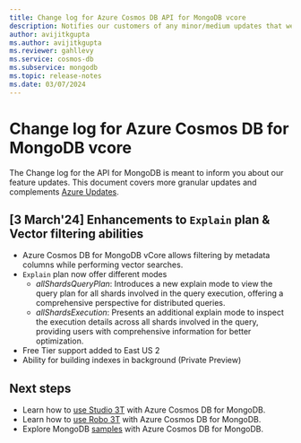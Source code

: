 ```yaml
---
title: Change log for Azure Cosmos DB API for MongoDB vcore
description: Notifies our customers of any minor/medium updates that were pushed
author: avijitkgupta
ms.author: avijitkgupta
ms.reviewer: gahllevy
ms.service: cosmos-db
ms.subservice: mongodb
ms.topic: release-notes
ms.date: 03/07/2024
---
```


# Change log for Azure Cosmos DB for MongoDB vcore

The Change log for the API for MongoDB is meant to inform you about our feature updates. This document covers more granular updates and complements [Azure Updates](https://azure.microsoft.com/updates/).

## [3 March'24] Enhancements to `Explain` plan & Vector filtering abilities

- Azure Cosmos DB for MongoDB vCore allows filtering by metadata columns while performing vector searches. 
- `Explain` plan now offer different modes
	- *allShardsQueryPlan*: Introduces a new explain mode to view the query plan for all shards involved in the query execution, offering a comprehensive perspective for distributed queries.
	- *allShardsExecution*: Presents an additional explain mode to inspect the execution details across all shards involved in the query, providing users with comprehensive information for better optimization. 
- Free Tier support added to East US 2
- Ability for building indexes in background (Private Preview)

## Next steps

- Learn how to [use Studio 3T](articles/cosmos-db/mongodb/connect-using-mongochef.md) with Azure Cosmos DB for MongoDB.
- Learn how to [use Robo 3T](articles/cosmos-db/mongodb/connect-using-robomongo.md) with Azure Cosmos DB for MongoDB.
- Explore MongoDB [samples](articles/cosmos-db/mongodb/nodejs-console-app.md) with Azure Cosmos DB for MongoDB.

